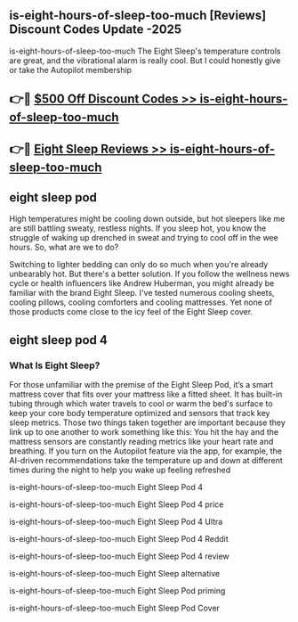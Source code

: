 ## is-eight-hours-of-sleep-too-much [Reviews​] Discount Codes Update -2025

is-eight-hours-of-sleep-too-much The Eight Sleep's temperature controls are great, and the vibrational alarm is really cool. But I could honestly give or take the Autopilot membership

## 👉🔴 [$500 Off Discount Codes >> is-eight-hours-of-sleep-too-much](http://download.freeplayer.one?title=is-eight-hours-of-sleep-too-much&ref=18-ES)

## 👉🔴 [Eight Sleep Reviews >> is-eight-hours-of-sleep-too-much](http://download.freeplayer.one?title=is-eight-hours-of-sleep-too-much&ref=18-ES)

## eight sleep pod

High temperatures might be cooling down outside, but hot sleepers like me are still battling sweaty, restless nights. If you sleep hot, you know the struggle of waking up drenched in sweat and trying to cool off in the wee hours. So, what are we to do?

Switching to lighter bedding can only do so much when you're already unbearably hot. But there's a better solution. If you follow the wellness news cycle or health influencers like Andrew Huberman, you might already be familiar with the brand Eight Sleep. I've tested numerous cooling sheets, cooling pillows, cooling comforters and cooling mattresses. Yet none of those products come close to the icy feel of the Eight Sleep cover.

## eight sleep pod 4

### What Is Eight Sleep?

For those unfamiliar with the premise of the Eight Sleep Pod, it’s a smart mattress cover that fits over your mattress like a fitted sheet. It has built-in tubing through which water travels to cool or warm the bed's surface to keep your core body temperature optimized and sensors that track key sleep metrics. Those two things taken together are important because they link up to one another to work something like this: You hit the hay and the mattress sensors are constantly reading metrics like your heart rate and breathing. If you turn on the Autopilot feature via the app, for example, the AI-driven recommendations take the temperature up and down at different times during the night to help you wake up feeling refreshed

is-eight-hours-of-sleep-too-much Eight Sleep Pod 4

is-eight-hours-of-sleep-too-much Eight Sleep Pod 4 price

is-eight-hours-of-sleep-too-much Eight Sleep Pod 4 Ultra

is-eight-hours-of-sleep-too-much Eight Sleep Pod 4 Reddit

is-eight-hours-of-sleep-too-much Eight Sleep Pod 4 review

is-eight-hours-of-sleep-too-much Eight Sleep alternative

is-eight-hours-of-sleep-too-much Eight Sleep Pod priming

is-eight-hours-of-sleep-too-much Eight Sleep Pod Cover